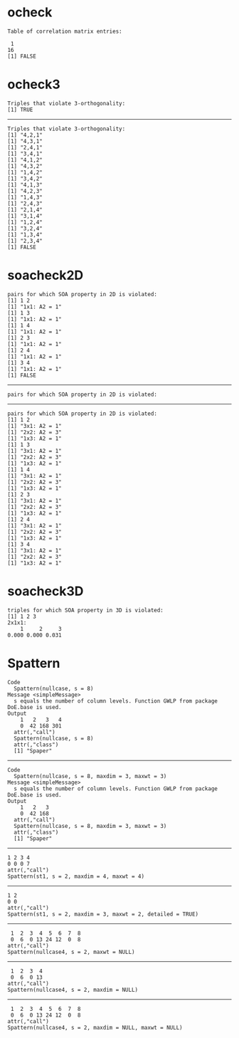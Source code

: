 # ocheck

    Table of correlation matrix entries:
    
     1 
    16 
    [1] FALSE

# ocheck3

    Triples that violate 3-orthogonality:
    [1] TRUE

---

    Triples that violate 3-orthogonality:
    [1] "4,2,1"
    [1] "4,3,1"
    [1] "2,4,1"
    [1] "3,4,1"
    [1] "4,1,2"
    [1] "4,3,2"
    [1] "1,4,2"
    [1] "3,4,2"
    [1] "4,1,3"
    [1] "4,2,3"
    [1] "1,4,3"
    [1] "2,4,3"
    [1] "2,1,4"
    [1] "3,1,4"
    [1] "1,2,4"
    [1] "3,2,4"
    [1] "1,3,4"
    [1] "2,3,4"
    [1] FALSE

# soacheck2D

    pairs for which SOA property in 2D is violated:
    [1] 1 2
    [1] "1x1: A2 = 1"
    [1] 1 3
    [1] "1x1: A2 = 1"
    [1] 1 4
    [1] "1x1: A2 = 1"
    [1] 2 3
    [1] "1x1: A2 = 1"
    [1] 2 4
    [1] "1x1: A2 = 1"
    [1] 3 4
    [1] "1x1: A2 = 1"
    [1] FALSE

---

    pairs for which SOA property in 2D is violated:

---

    pairs for which SOA property in 2D is violated:
    [1] 1 2
    [1] "3x1: A2 = 1"
    [1] "2x2: A2 = 3"
    [1] "1x3: A2 = 1"
    [1] 1 3
    [1] "3x1: A2 = 1"
    [1] "2x2: A2 = 3"
    [1] "1x3: A2 = 1"
    [1] 1 4
    [1] "3x1: A2 = 1"
    [1] "2x2: A2 = 3"
    [1] "1x3: A2 = 1"
    [1] 2 3
    [1] "3x1: A2 = 1"
    [1] "2x2: A2 = 3"
    [1] "1x3: A2 = 1"
    [1] 2 4
    [1] "3x1: A2 = 1"
    [1] "2x2: A2 = 3"
    [1] "1x3: A2 = 1"
    [1] 3 4
    [1] "3x1: A2 = 1"
    [1] "2x2: A2 = 3"
    [1] "1x3: A2 = 1"

# soacheck3D

    triples for which SOA property in 3D is violated:
    [1] 1 2 3
    2x1x1:
        1     2     3 
    0.000 0.000 0.031 

# Spattern

    Code
      Spattern(nullcase, s = 8)
    Message <simpleMessage>
      s equals the number of column levels. Function GWLP from package DoE.base is used.
    Output
        1   2   3   4 
        0  42 168 301 
      attr(,"call")
      Spattern(nullcase, s = 8)
      attr(,"class")
      [1] "Spaper"

---

    Code
      Spattern(nullcase, s = 8, maxdim = 3, maxwt = 3)
    Message <simpleMessage>
      s equals the number of column levels. Function GWLP from package DoE.base is used.
    Output
        1   2   3 
        0  42 168 
      attr(,"call")
      Spattern(nullcase, s = 8, maxdim = 3, maxwt = 3)
      attr(,"class")
      [1] "Spaper"

---

    1 2 3 4 
    0 0 0 7 
    attr(,"call")
    Spattern(st1, s = 2, maxdim = 4, maxwt = 4)

---

    1 2 
    0 0 
    attr(,"call")
    Spattern(st1, s = 2, maxdim = 3, maxwt = 2, detailed = TRUE)

---

     1  2  3  4  5  6  7  8 
     0  6  0 13 24 12  0  8 
    attr(,"call")
    Spattern(nullcase4, s = 2, maxwt = NULL)

---

     1  2  3  4 
     0  6  0 13 
    attr(,"call")
    Spattern(nullcase4, s = 2, maxdim = NULL)

---

     1  2  3  4  5  6  7  8 
     0  6  0 13 24 12  0  8 
    attr(,"call")
    Spattern(nullcase4, s = 2, maxdim = NULL, maxwt = NULL)

